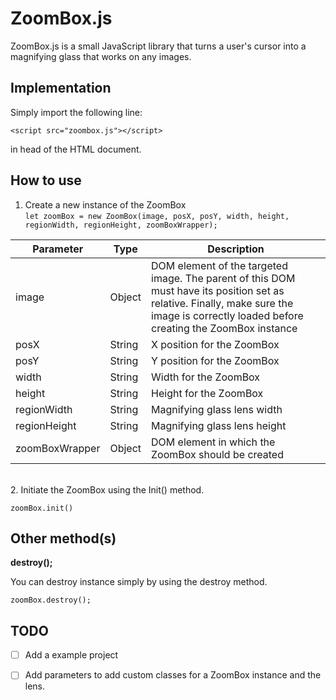 

# ZoomBox.js

ZoomBox.js is a small JavaScript library that turns a user's cursor into a magnifying glass that works on any images.

## Implementation

Simply import the following line:

   `<script src="zoombox.js"></script>`

in head of the HTML document.


## How to use

1. Create a new instance of the ZoomBox <br>
`let zoomBox = new ZoomBox(image, posX, posY, width, height, regionWidth, regionHeight, zoomBoxWrapper);`

| Parameter | Type | Description |
|--|--|--|
| image | Object | DOM element of the targeted image. The parent of this DOM must have its position set as relative. Finally, make sure the image is correctly loaded before creating the ZoomBox instance |
| posX | String | X position for the ZoomBox |
| posY | String | Y position for the ZoomBox |
| width | String | Width for the ZoomBox |
| height | String | Height for the ZoomBox |
| regionWidth | String | Magnifying glass lens width |
| regionHeight | String | Magnifying glass lens height |
| zoomBoxWrapper | Object | DOM element in which the ZoomBox should be created |
<br>
2. Initiate the ZoomBox using the Init() method.<br>

   `zoomBox.init()`

## Other method(s)

<b>destroy();</b>

You can destroy instance simply by using the destroy method. <br>

`zoomBox.destroy();`

## TODO

 - [ ] Add a example project
 - [ ] Add parameters to add custom classes for a ZoomBox instance and the lens.

